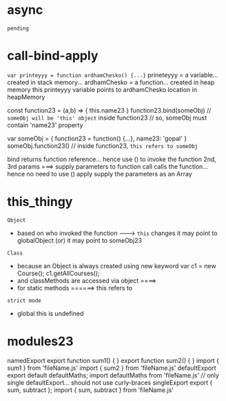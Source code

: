 # async
    pending

# call-bind-apply

`var printeyyy = function ardhamChesko() {...}`
    prineteyyy = a variable... created in stack memory... 
    ardhamChesko = a function... created in heap memory
    this printeyyy variable points to ardhamChesko location in heapMemory

<!-- approach 1 -->
const function23 = (a,b) => { this.name23 }
function23.bind(someObj)                            // `someObj will be 'this' object` inside function23
                                                    // so, someObj must contain 'name23' property

<!-- approach 2 -->
var someObj = { 
    function23 = function() {...},
    name23: 'gopal'
}
someObj.function23()                // inside function23, `this refers to someObj`


bind
    returns function reference... hence use () to invoke the function
    2nd, 3rd params ===> supply parameters to function
call
    calls the function... hence no need to use ()
apply
    supply the parameters as an Array


# this_thingy

`Object`
- based on who invoked the function ---> `this` changes
    it may point to globalObject (or) 
    it may point to someObj23

`Class`
- because an Object is always created using new keyword
    var c1 = new Course();
    c1.getAllCourses();
- and classMethods are accessed via object ====> <this almost always refers to the object which invoked the classMethod>
- for static methods ======> this refers to <class Course>

`strict mode`
- global this is undefined

# modules23
namedExport
    export function sum1() { }
    export function sum2() { }
    import { sum1 } from 'fileName.js'
    import { sum2 } from 'fileName.js'
defaultExport
    export default defaultMaths;
    import defaultMaths from 'fileName.js'
    // only single defaultExport... should not use curly-braces
singleExport
    export { sum, subtract };
    import { sum, subtract } from 'fileName.js'
